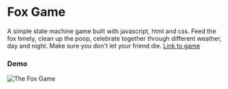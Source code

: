 # Fox Game
A simple state machine game built with javascript, html and css.
Feed the fox timely, clean up the poop, celebrate together through different weather, day and night.
Make sure you don't let your friend die.
[Link to game](https://foxgamems.netlify.app)

### Demo

![The Fox Game](The%20Fox%20Game.gif)